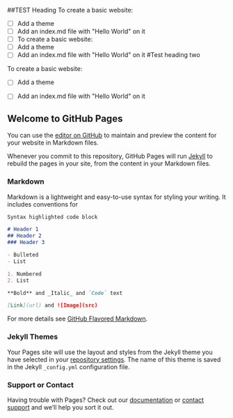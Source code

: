 ##TEST Heading
To create a basic website: 
- [ ] Add a theme
- [ ] Add an index.md file with "Hello World" on it
- [ ] To create a basic website: 
- [ ] Add a theme
- [ ] Add an index.md file with "Hello World" on it
#Test heading two

To create a basic website: 
- [ ] Add a theme
- [ ] Add an index.md file with "Hello World" on it


## Welcome to GitHub Pages

You can use the [editor on GitHub](https://github.com/csr-v/csr-v.github.io/edit/main/README.md) to maintain and preview the content for your website in Markdown files.

Whenever you commit to this repository, GitHub Pages will run [Jekyll](https://jekyllrb.com/) to rebuild the pages in your site, from the content in your Markdown files.

### Markdown

Markdown is a lightweight and easy-to-use syntax for styling your writing. It includes conventions for

```markdown
Syntax highlighted code block

# Header 1
## Header 2
### Header 3

- Bulleted
- List

1. Numbered
2. List

**Bold** and _Italic_ and `Code` text

[Link](url) and ![Image](src)
```

For more details see [GitHub Flavored Markdown](https://guides.github.com/features/mastering-markdown/).

### Jekyll Themes

Your Pages site will use the layout and styles from the Jekyll theme you have selected in your [repository settings](https://github.com/csr-v/csr-v.github.io/settings/pages). The name of this theme is saved in the Jekyll `_config.yml` configuration file.

### Support or Contact

Having trouble with Pages? Check out our [documentation](https://docs.github.com/categories/github-pages-basics/) or [contact support](https://support.github.com/contact) and we’ll help you sort it out.
